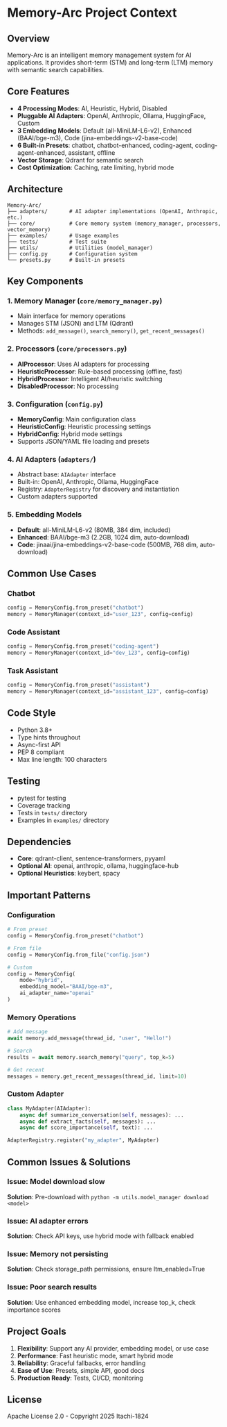 # Memory-Arc Project Context

## Overview
Memory-Arc is an intelligent memory management system for AI applications. It provides short-term (STM) and long-term (LTM) memory with semantic search capabilities.

## Core Features
- **4 Processing Modes**: AI, Heuristic, Hybrid, Disabled
- **Pluggable AI Adapters**: OpenAI, Anthropic, Ollama, HuggingFace, Custom
- **3 Embedding Models**: Default (all-MiniLM-L6-v2), Enhanced (BAAI/bge-m3), Code (jina-embeddings-v2-base-code)
- **6 Built-in Presets**: chatbot, chatbot-enhanced, coding-agent, coding-agent-enhanced, assistant, offline
- **Vector Storage**: Qdrant for semantic search
- **Cost Optimization**: Caching, rate limiting, hybrid mode

## Architecture
```
Memory-Arc/
├── adapters/       # AI adapter implementations (OpenAI, Anthropic, etc.)
├── core/           # Core memory system (memory_manager, processors, vector_memory)
├── examples/       # Usage examples
├── tests/          # Test suite
├── utils/          # Utilities (model_manager)
├── config.py       # Configuration system
└── presets.py      # Built-in presets
```

## Key Components

### 1. Memory Manager (`core/memory_manager.py`)
- Main interface for memory operations
- Manages STM (JSON) and LTM (Qdrant)
- Methods: `add_message()`, `search_memory()`, `get_recent_messages()`

### 2. Processors (`core/processors.py`)
- **AIProcessor**: Uses AI adapters for processing
- **HeuristicProcessor**: Rule-based processing (offline, fast)
- **HybridProcessor**: Intelligent AI/heuristic switching
- **DisabledProcessor**: No processing

### 3. Configuration (`config.py`)
- **MemoryConfig**: Main configuration class
- **HeuristicConfig**: Heuristic processing settings
- **HybridConfig**: Hybrid mode settings
- Supports JSON/YAML file loading and presets

### 4. AI Adapters (`adapters/`)
- Abstract base: `AIAdapter` interface
- Built-in: OpenAI, Anthropic, Ollama, HuggingFace
- Registry: `AdapterRegistry` for discovery and instantiation
- Custom adapters supported

### 5. Embedding Models
- **Default**: all-MiniLM-L6-v2 (80MB, 384 dim, included)
- **Enhanced**: BAAI/bge-m3 (2.2GB, 1024 dim, auto-download)
- **Code**: jinaai/jina-embeddings-v2-base-code (500MB, 768 dim, auto-download)

## Common Use Cases

### Chatbot
```python
config = MemoryConfig.from_preset("chatbot")
memory = MemoryManager(context_id="user_123", config=config)
```

### Code Assistant
```python
config = MemoryConfig.from_preset("coding-agent")
memory = MemoryManager(context_id="dev_123", config=config)
```

### Task Assistant
```python
config = MemoryConfig.from_preset("assistant")
memory = MemoryManager(context_id="assistant_123", config=config)
```

## Code Style
- Python 3.8+
- Type hints throughout
- Async-first API
- PEP 8 compliant
- Max line length: 100 characters

## Testing
- pytest for testing
- Coverage tracking
- Tests in `tests/` directory
- Examples in `examples/` directory

## Dependencies
- **Core**: qdrant-client, sentence-transformers, pyyaml
- **Optional AI**: openai, anthropic, ollama, huggingface-hub
- **Optional Heuristics**: keybert, spacy

## Important Patterns

### Configuration
```python
# From preset
config = MemoryConfig.from_preset("chatbot")

# From file
config = MemoryConfig.from_file("config.json")

# Custom
config = MemoryConfig(
    mode="hybrid",
    embedding_model="BAAI/bge-m3",
    ai_adapter_name="openai"
)
```

### Memory Operations
```python
# Add message
await memory.add_message(thread_id, "user", "Hello!")

# Search
results = await memory.search_memory("query", top_k=5)

# Get recent
messages = memory.get_recent_messages(thread_id, limit=10)
```

### Custom Adapter
```python
class MyAdapter(AIAdapter):
    async def summarize_conversation(self, messages): ...
    async def extract_facts(self, messages): ...
    async def score_importance(self, text): ...

AdapterRegistry.register("my_adapter", MyAdapter)
```

## Common Issues & Solutions

### Issue: Model download slow
**Solution**: Pre-download with `python -m utils.model_manager download <model>`

### Issue: AI adapter errors
**Solution**: Check API keys, use hybrid mode with fallback enabled

### Issue: Memory not persisting
**Solution**: Check storage_path permissions, ensure ltm_enabled=True

### Issue: Poor search results
**Solution**: Use enhanced embedding model, increase top_k, check importance scores

## Project Goals
1. **Flexibility**: Support any AI provider, embedding model, or use case
2. **Performance**: Fast heuristic mode, smart hybrid mode
3. **Reliability**: Graceful fallbacks, error handling
4. **Ease of Use**: Presets, simple API, good docs
5. **Production Ready**: Tests, CI/CD, monitoring

## License
Apache License 2.0 - Copyright 2025 Itachi-1824
